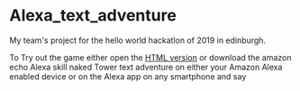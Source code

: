 # Alexa_text_adventure
My team's project for the hello world hackatlon of 2019 in edinburgh.

To Try out the game either open the [HTML version](https://github.com/Newcastle98/Alexa_text_adventure/blob/master/lambda/custom/Survive%20the%20tower.html)
or download the amazon echo Alexa skill naked Tower text adventure on either your Amazon Alexa enabled device or on the Alexa app on any smartphone
and say
<a src="https://thumbs.gfycat.com/IllegalClearGrassspider-small.gif" />
